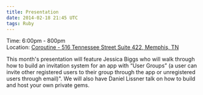 ```yaml
---
title: Presentation
date: 2014-02-18 21:45 UTC
tags: Ruby
---
```

Time: 6:00pm - 800pm  
Location: [Coroutine - 516 Tennessee Street Suite 422, Memphis, TN](https://www.google.com/maps/place/Coroutine/@35.1330308,-90.0625447,17z/data=!3m1!4b1!4m2!3m1!1s0x87d57ea425568001:0xaa02ca4297b811d) 

This month's presentation will feature Jessica Biggs who will walk through how to build an invitation system for an app with 
“User Groups” (a user can invite other registered users to their group through the app or unregistered users through email)". 
We will also have Daniel Lissner talk on how to build and host your own private gems.

